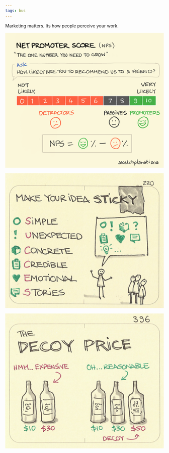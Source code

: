 ```yaml
---
tags: bus
---
```


Marketing matters. Its how people perceive your work. 

![](/static/img/net-promoter-score.png)

![](/static/img/sticky-ideas.jpeg)

![](/static/img/decoy-price.jpeg)
